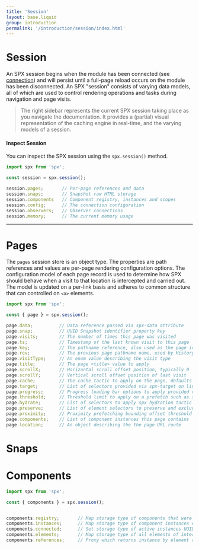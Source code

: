 ```yaml
---
title: 'Session'
layout: base.liquid
group: introduction
permalink: '/introduction/session/index.html'
---
```


# Session

An SPX session begins when the module has been connected (see [connection](/usage/connection)) and will persist until a full-page reload occurs on the module has been disconnected. An SPX "session" consists of varying data models, all of which are used to control rendering operations and tasks during navigation and page visits.

> The right sidebar represents the current SPX session taking place as you navigate the documentation. It provides a (partial) visual representation of the caching engine in real-time, and the varying models of a session.

#### Inspect Session

You can inspect the SPX session using the `spx.session()` method.

<!--prettier-ignore-->
```js
import spx from 'spx';

const session = spx.session();

session.pages;       // Per-page references and data
session.snaps;       // Snapshot raw HTML storage
session.components   // Component registry, instances and scopes
session.config;      // The connection configuration
session.observers;   // Observer connections
session.memory;      // The current memory usage
```

---

# Pages

The `pages` session store is an object type. The properties are path references and values are per-page rendering configuration options. The configuration model of each page record is used to determine how SPX should behave when a visit to that location is intercepted and carried out. The model is updated on a per-link basis and adheres to common structure that can controlled on `<a>` elements.

<!-- prettier-ignore -->
```ts
import spx from 'spx';

const { page } = spx.session();

page.data;          // Data reference passed via spx-data attribute
page.snap;          // UUID Snapshot identifier property key
page.visits;        // The number of times this page was visited
page.ts;            // Timestamp of the last known visit to this page
page.key;           // The pathname reference, also used as the page id
page.rev;           // The previous page pathname name, used by History
page.visitType;     // An enum value describing the visit type
page.title;         // The page <title> value to apply
page.scrollX;       // Horizontal scroll offset position, typically 0
page.scrollY;       // Vertical scroll offset position of last visit
page.cache;         // The cache tactic to apply on the page, defaults to true
page.target;        // List of selectors provided via spx-target on links
page.progress;      // Progress loading bar options to apply provided via spx-progress
page.threshold;     // Threshold limit to apply on a prefetch such as spx-hover or spx-intersect
page.hydrate;       // List of selectors to apply spx hydration tactic upon
page.preserve;      // List of element selectors to preserve and exclude from morphs
page.proximity;     // Proximity prefetching bounding offset threshold
page.components;    // List of component instances this page contains
page.location;      // An object describing the the page URL route
```

# Snaps

# Components

<!-- prettier-ignore -->
```ts
import spx from 'spx';

const { components } = spx.session();


components.registry;       // Map storage type of components that were registered
components.instances;      // Map storage type of component instances established
components.connected;      // Set storage type of active instances UUID references
components.elements;       // Map storage type of all elements of interest in the DOM
components.references;     // Proxy which returns instance by element reference mark

```
